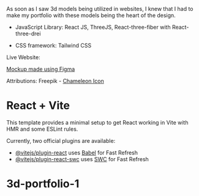 
As soon as I saw 3d models being utilized in websites, I knew that I had to make my portfolio with these models being the heart of the design. 

 - JavaScript Library: React JS, ThreeJS, React-three-fiber with  React-three-drei

 - CSS framework: Tailwind CSS

Live Website:[]()

[Mockup made using Figma](https://www.figma.com/design/lkaa7ASK6EtTHIJQCmZPto/Portfolio?node-id=0-1&t=RMbCdVRTdb73HUjM-1)

Attributions:
Freepik - [Chameleon Icon](https://www.flaticon.com/free-icon/chameleon_7336277?term=chameleon&page=1&position=76&origin=search&related_id=7336277)


# React + Vite

This template provides a minimal setup to get React working in Vite with HMR and some ESLint rules.

Currently, two official plugins are available:

- [@vitejs/plugin-react](https://github.com/vitejs/vite-plugin-react/blob/main/packages/plugin-react/README.md) uses [Babel](https://babeljs.io/) for Fast Refresh
- [@vitejs/plugin-react-swc](https://github.com/vitejs/vite-plugin-react-swc) uses [SWC](https://swc.rs/) for Fast Refresh
# 3d-portfolio-1
